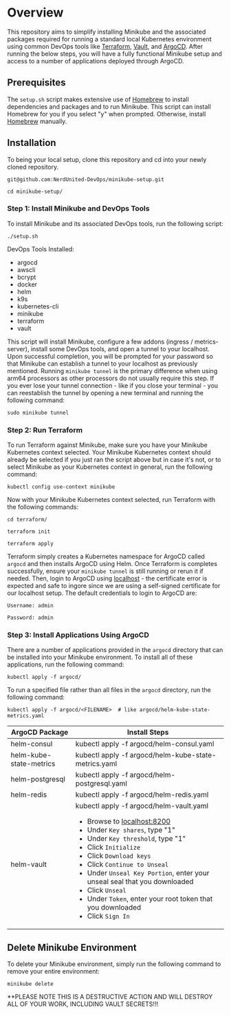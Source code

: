 # Overview

This repository aims to simplify installing Minikube and the associated packages required for running a standard local Kubernetes environment using common DevOps tools like [Terraform](https://www.terraform.io/), [Vault](https://www.vaultproject.io/), and [ArgoCD](https://argo-cd.readthedocs.io/en/stable/). After running the below steps, you will have a fully functional Minikube setup and access to a number of applications deployed through ArgoCD.

## Prerequisites

The `setup.sh` script makes extensive use of [Homebrew](https://brew.sh/) to install dependencies and packages and to run Minikube. This script can install Homebrew for you if you select "y" when prompted. Otherwise, install [Homebrew](https://brew.sh/) manually.

## Installation

To being your local setup, clone this repository and cd into your newly cloned repository.

```
git@github.com:NerdUnited-DevOps/minikube-setup.git

cd minikube-setup/
```

### Step 1: Install Minikube and DevOps Tools

To install Minikube and its associated DevOps tools, run the following script:

```
./setup.sh
```

DevOps Tools Installed:
- argocd
- awscli
- bcrypt
- docker
- helm
- k9s
- kubernetes-cli
- minikube
- terraform
- vault

This script will install Minikube, configure a few addons (ingress / metrics-server), install some DevOps tools, and open a tunnel to your localhost. Upon successful completion, you will be prompted for your password so that Minikube can establish a tunnel to your localhost as previously mentioned. Running `minikube tunnel` is the primary difference when using arm64 processors as other processors do not usually require this step. If you ever lose your tunnel connection - like if you close your terminal - you can reestablish the tunnel by opening a new terminal and running the following command:

```
sudo minikube tunnel
```

### Step 2: Run Terraform

To run Terraform against Minikube, make sure you have your Minikube Kubernetes context selected. Your Minikube Kubernetes context should already be selected if you just ran the script above but in case it's not, or to select Minikube as your Kubernetes context in general, run the following command:

```
kubectl config use-context minikube
```

Now with your Minikube Kubernetes context selected, run Terraform with the following commands:

```
cd terraform/

terraform init

terraform apply
```

Terraform simply creates a Kubernetes namespace for ArgoCD called `argocd` and then installs ArgoCD using Helm. Once Terraform is completes successfully, ensure your `minikube tunnel` is still running or rerun it if needed. Then, login to ArgoCD using [localhost](https://localhost) - the certificate error is expected and safe to ingore since we are using a self-signed certificate for our localhost setup. The default credentials to login to ArgoCD are:

```
Username: admin

Password: admin
```

### Step 3: Install Applications Using ArgoCD

There are a number of applications provided in the `argocd` directory that can be installed into your Minikube environment. To install all of these applications, run the following command:

```
kubectl apply -f argocd/
```

To run a specified file rather than all files in the `argocd` directory, run the following command:

```
kubectl apply -f argocd/<FILENAME>  # like argocd/helm-kube-state-metrics.yaml
```

| ArgoCD Package          | Install Steps |
| --------------          | ------------- |
| helm-consul             | kubectl apply -f argocd/helm-consul.yaml |
| helm-kube-state-metrics | kubectl apply -f argocd/helm-kube-state-metrics.yaml |
| helm-postgresql         | kubectl apply -f argocd/helm-postgresql.yaml |
| helm-redis              | kubectl apply -f argocd/helm-redis.yaml |
| helm-vault              | kubectl apply -f argocd/helm-vault.yaml<ul><li>Browse to [localhost:8200](http://localhost:8200)</li><li>Under `Key shares`, type "1"</li><li>Under `Key threshold`, type "1"</li><li>Click `Initialize`</li><li>Click `Download keys`</li><li>Click `Continue to Unseal`</li><li>Under `Unseal Key Portion`, enter your unseal seal that you downloaded</li><li>Click `Unseal`</li><li>Under `Token`, enter your root token that you downloaded</li><li>Click `Sign In`</li></ul> |

## Delete Minikube Environment

To delete your Minikube environment, simply run the following command to remove your entire environment:

```
minikube delete
```

**PLEASE NOTE THIS IS A DESTRUCTIVE ACTION AND WILL DESTROY ALL OF YOUR WORK, INCLUDING VAULT SECRETS!!!
